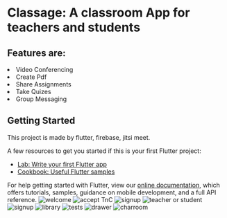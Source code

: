 <h1>Classage: A classroom App for teachers and students</h1>
<h2>Features are:</h2>
<li>Video Conferencing</li>
<li>Create Pdf</li>
<li>Share Assignments</li>
<li>Take Quizes</li>
<li>Group Messaging</li>


## Getting Started

This project is made by flutter, firebase, jitsi meet.

A few resources to get you started if this is your first Flutter project:

- [Lab: Write your first Flutter app](https://flutter.dev/docs/get-started/codelab)
- [Cookbook: Useful Flutter samples](https://flutter.dev/docs/cookbook)

For help getting started with Flutter, view our
[online documentation](https://flutter.dev/docs), which offers tutorials,
samples, guidance on mobile development, and a full API reference.
![welcome](welcome.png)
![accept TnC](Screenshot_20210714-101336.png)
![signup](Screenshot_20210705-150753.png)
![teacher or student](Screenshot_20210714-101356.png)
![signup](Screenshot_20210716-123820.png)
![library](Screenshot_20210613-114434.png)
![tests](Screenshot_20210717-175023.png)
![drawer](Screenshot_20210717-175040.png)
![charroom](Screenshot_20210717-175014.png)
